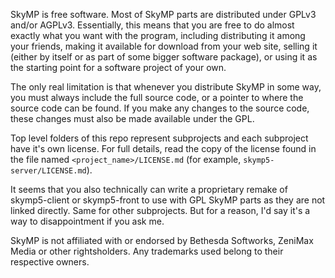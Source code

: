 SkyMP is free software. Most of SkyMP parts are distributed under GPLv3 and/or AGPLv3. Essentially, this means that you are free to do almost exactly what you want with the program, including distributing it among your friends, making it available for download from your web site, selling it (either by itself or as part of some bigger software package), or using it as the starting point for a software project of your own.

The only real limitation is that whenever you distribute SkyMP in some way, you must always include the full source code, or a pointer to where the source code can be found. If you make any changes to the source code, these changes must also be made available under the GPL.

Top level folders of this repo represent subprojects and each subproject have it's own license. For full details, read the copy of the license found in the file named `<project_name>/LICENSE.md` (for example, `skymp5-server/LICENSE.md`).

It seems that you also technically can write a proprietary remake of skymp5-client or skymp5-front to use with GPL SkyMP parts as they are not linked directly. Same for other subprojects. But for a reason, I'd say it's a way to disappointment if you ask me.

SkyMP is not affiliated with or endorsed by Bethesda Softworks, ZeniMax Media or other rightsholders. Any trademarks used belong to their respective owners.
